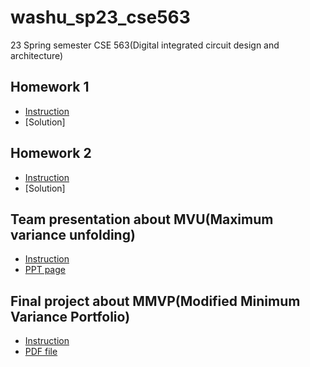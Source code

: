 # washu_sp23_cse563
23 Spring semester CSE 563(Digital integrated circuit design and architecture)

## Homework 1
+ [Instruction](https://github.com/kbckbc/washu_sp23_cse563/blob/main/homework1/Homework1.pdf)
+ [Solution]

## Homework 2
+ [Instruction](https://github.com/kbckbc/washu_sp23_cse563/blob/main/homework2/Homework2.pdf)
+ [Solution]

## Team presentation about MVU(Maximum variance unfolding)
+ [Instruction](https://github.com/kbckbc/washu_sp23_cse563/blob/main/presentation/Course-info.pdf)
+ [PPT page](https://docs.google.com/presentation/d/1X3dzar8Tk8FtQw1pUdG8FY95LoWRm2gF4Med7SjaWKM/edit#slide=id.p)

## Final project about MMVP(Modified Minimum Variance Portfolio)
+ [Instruction](https://github.com/kbckbc/washu_sp23_cse563/blob/main/project/Project.pdf)
+ [PDF file](https://github.com/kbckbc/washu_sp23_cse563/blob/main/project/mmvp.pdf)

